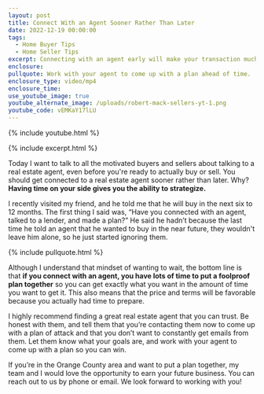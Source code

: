 ```yaml
---
layout: post
title: Connect With an Agent Sooner Rather Than Later
date: 2022-12-19 00:00:00
tags:
  - Home Buyer Tips
  - Home Seller Tips
excerpt: Connecting with an agent early will make your transaction much smoother.
enclosure:
pullquote: Work with your agent to come up with a plan ahead of time.
enclosure_type: video/mp4
enclosure_time:
use_youtube_image: true
youtube_alternate_image: /uploads/robert-mack-sellers-yt-1.png
youtube_code: vEMKaY17lLU
---
```

{% include youtube.html %}

{% include excerpt.html %}

Today I want to talk to all the motivated buyers and sellers about talking to a real estate agent, even before you're ready to actually buy or sell. You should get connected to a real estate agent sooner rather than later. Why? **Having time on your side gives you the ability to strategize.**

I recently visited my friend, and he told me that he will buy in the next six to 12 months. The first thing I said was, “Have you connected with an agent, talked to a lender, and made a plan?” He said he hadn’t because the last time he told an agent that he wanted to buy in the near future, they wouldn't leave him alone, so he just started ignoring them.

{% include pullquote.html %}

Although I understand that mindset of wanting to wait, the bottom line is that **if you connect with an agent, you have lots of time to put a foolproof plan together** so you can get exactly what you want in the amount of time you want to get it. This also means that the price and terms will be favorable because you actually had time to prepare.&nbsp;

I highly recommend finding a great real estate agent that you can trust. Be honest with them, and tell them that you’re contacting them now to come up with a plan of attack and that you don’t want to constantly get emails from them. Let them know what your goals are, and work with your agent to come up with a plan so you can win.

If you’re in the Orange County area and want to put a plan together, my team and I would love the opportunity to earn your future business. You can reach out to us by phone or email. We look forward to working with you\!